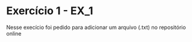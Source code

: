 # Exercício 1 - EX_1

Nesse execício foi pedido para adicionar um arquivo (.txt) no repositório online
